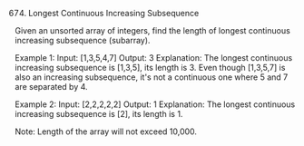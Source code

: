 674. Longest Continuous Increasing Subsequence

Given an unsorted array of integers, find the length of longest continuous increasing subsequence (subarray).

Example 1:
Input: [1,3,5,4,7]
Output: 3
Explanation: The longest continuous increasing subsequence is [1,3,5], its length is 3. 
Even though [1,3,5,7] is also an increasing subsequence, it's not a continuous one where 5 and 7 are separated by 4. 

Example 2:
Input: [2,2,2,2,2]
Output: 1
Explanation: The longest continuous increasing subsequence is [2], its length is 1. 

Note: Length of the array will not exceed 10,000.